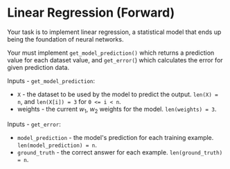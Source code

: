 # Linear Regression (Forward)
Your task is to implement linear regression, a statistical model that ends up being the foundation of neural networks. 

Your must implement `get_model_prediction()` which returns a prediction value for each dataset value, and `get_error(`) which calculates the error for given prediction data.

Inputs - `get_model_prediction`:

- `X` - the dataset to be used by the model to predict the output. `len(X) = n`, and `len(X[i]) = 3` for `0 <= i < n`.
- weights - the current $w_1$, $w_2$ weights for the model. `len(weights) = 3`.

Inputs - `get_error`:

- `model_prediction` - the model's prediction for each training example. `len(model_prediction) = n`.
- `ground_truth` - the correct answer for each example. `len(ground_truth) = n`.
